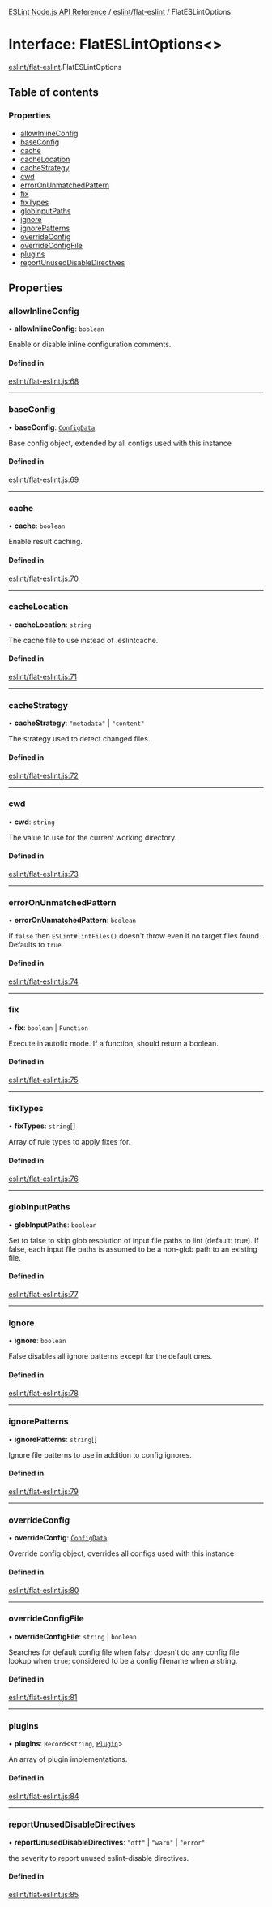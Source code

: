 [ESLint Node.js API Reference](../index.md) / [eslint/flat-eslint](../modules/eslint_flat_eslint.md) / FlatESLintOptions

# Interface: FlatESLintOptions<\>

[eslint/flat-eslint](../modules/eslint_flat_eslint.md).FlatESLintOptions

## Table of contents

### Properties

* [allowInlineConfig](eslint_flat_eslint.FlatESLintOptions.md#allowinlineconfig)
* [baseConfig](eslint_flat_eslint.FlatESLintOptions.md#baseconfig)
* [cache](eslint_flat_eslint.FlatESLintOptions.md#cache)
* [cacheLocation](eslint_flat_eslint.FlatESLintOptions.md#cachelocation)
* [cacheStrategy](eslint_flat_eslint.FlatESLintOptions.md#cachestrategy)
* [cwd](eslint_flat_eslint.FlatESLintOptions.md#cwd)
* [errorOnUnmatchedPattern](eslint_flat_eslint.FlatESLintOptions.md#erroronunmatchedpattern)
* [fix](eslint_flat_eslint.FlatESLintOptions.md#fix)
* [fixTypes](eslint_flat_eslint.FlatESLintOptions.md#fixtypes)
* [globInputPaths](eslint_flat_eslint.FlatESLintOptions.md#globinputpaths)
* [ignore](eslint_flat_eslint.FlatESLintOptions.md#ignore)
* [ignorePatterns](eslint_flat_eslint.FlatESLintOptions.md#ignorepatterns)
* [overrideConfig](eslint_flat_eslint.FlatESLintOptions.md#overrideconfig)
* [overrideConfigFile](eslint_flat_eslint.FlatESLintOptions.md#overrideconfigfile)
* [plugins](eslint_flat_eslint.FlatESLintOptions.md#plugins)
* [reportUnusedDisableDirectives](eslint_flat_eslint.FlatESLintOptions.md#reportunuseddisabledirectives)

## Properties

### allowInlineConfig

• **allowInlineConfig**: `boolean`

Enable or disable inline configuration comments.

#### Defined in

[eslint/flat-eslint.js:68](https://github.com/bpmutter/eslint/blob/fd0ad7338/lib/eslint/flat-eslint.js#L68)

___

### baseConfig

• **baseConfig**: [`ConfigData`](eslint_eslint.ConfigData.md)

Base config object, extended by all configs used with this instance

#### Defined in

[eslint/flat-eslint.js:69](https://github.com/bpmutter/eslint/blob/fd0ad7338/lib/eslint/flat-eslint.js#L69)

___

### cache

• **cache**: `boolean`

Enable result caching.

#### Defined in

[eslint/flat-eslint.js:70](https://github.com/bpmutter/eslint/blob/fd0ad7338/lib/eslint/flat-eslint.js#L70)

___

### cacheLocation

• **cacheLocation**: `string`

The cache file to use instead of .eslintcache.

#### Defined in

[eslint/flat-eslint.js:71](https://github.com/bpmutter/eslint/blob/fd0ad7338/lib/eslint/flat-eslint.js#L71)

___

### cacheStrategy

• **cacheStrategy**: ``"metadata"`` \| ``"content"``

The strategy used to detect changed files.

#### Defined in

[eslint/flat-eslint.js:72](https://github.com/bpmutter/eslint/blob/fd0ad7338/lib/eslint/flat-eslint.js#L72)

___

### cwd

• **cwd**: `string`

The value to use for the current working directory.

#### Defined in

[eslint/flat-eslint.js:73](https://github.com/bpmutter/eslint/blob/fd0ad7338/lib/eslint/flat-eslint.js#L73)

___

### errorOnUnmatchedPattern

• **errorOnUnmatchedPattern**: `boolean`

If `false` then `ESLint#lintFiles()` doesn't throw even if no target files found. Defaults to `true`.

#### Defined in

[eslint/flat-eslint.js:74](https://github.com/bpmutter/eslint/blob/fd0ad7338/lib/eslint/flat-eslint.js#L74)

___

### fix

• **fix**: `boolean` \| `Function`

Execute in autofix mode. If a function, should return a boolean.

#### Defined in

[eslint/flat-eslint.js:75](https://github.com/bpmutter/eslint/blob/fd0ad7338/lib/eslint/flat-eslint.js#L75)

___

### fixTypes

• **fixTypes**: `string`[]

Array of rule types to apply fixes for.

#### Defined in

[eslint/flat-eslint.js:76](https://github.com/bpmutter/eslint/blob/fd0ad7338/lib/eslint/flat-eslint.js#L76)

___

### globInputPaths

• **globInputPaths**: `boolean`

Set to false to skip glob resolution of input file paths to lint (default: true). If false, each input file paths is assumed to be a non-glob path to an existing file.

#### Defined in

[eslint/flat-eslint.js:77](https://github.com/bpmutter/eslint/blob/fd0ad7338/lib/eslint/flat-eslint.js#L77)

___

### ignore

• **ignore**: `boolean`

False disables all ignore patterns except for the default ones.

#### Defined in

[eslint/flat-eslint.js:78](https://github.com/bpmutter/eslint/blob/fd0ad7338/lib/eslint/flat-eslint.js#L78)

___

### ignorePatterns

• **ignorePatterns**: `string`[]

Ignore file patterns to use in addition to config ignores.

#### Defined in

[eslint/flat-eslint.js:79](https://github.com/bpmutter/eslint/blob/fd0ad7338/lib/eslint/flat-eslint.js#L79)

___

### overrideConfig

• **overrideConfig**: [`ConfigData`](eslint_eslint.ConfigData.md)

Override config object, overrides all configs used with this instance

#### Defined in

[eslint/flat-eslint.js:80](https://github.com/bpmutter/eslint/blob/fd0ad7338/lib/eslint/flat-eslint.js#L80)

___

### overrideConfigFile

• **overrideConfigFile**: `string` \| `boolean`

Searches for default config file when falsy;
     doesn't do any config file lookup when `true`; considered to be a config filename
     when a string.

#### Defined in

[eslint/flat-eslint.js:81](https://github.com/bpmutter/eslint/blob/fd0ad7338/lib/eslint/flat-eslint.js#L81)

___

### plugins

• **plugins**: `Record`<`string`, [`Plugin`](eslint_eslint.Plugin.md)\>

An array of plugin implementations.

#### Defined in

[eslint/flat-eslint.js:84](https://github.com/bpmutter/eslint/blob/fd0ad7338/lib/eslint/flat-eslint.js#L84)

___

### reportUnusedDisableDirectives

• **reportUnusedDisableDirectives**: ``"off"`` \| ``"warn"`` \| ``"error"``

the severity to report unused eslint-disable directives.

#### Defined in

[eslint/flat-eslint.js:85](https://github.com/bpmutter/eslint/blob/fd0ad7338/lib/eslint/flat-eslint.js#L85)
